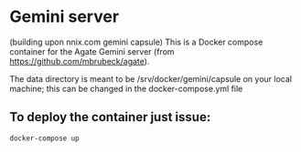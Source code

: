 # Gemini server

(building upon nnix.com gemini capsule)
This is a Docker compose container for the Agate Gemini server (from https://github.com/mbrubeck/agate).

The data directory is meant to be /srv/docker/gemini/capsule on your local machine; this can be changed in the docker-compose.yml file

## To deploy the container just issue:
```
docker-compose up
```
